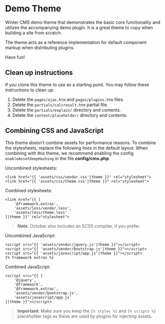 Demo Theme
==========

Winter CMS demo theme that demonstrates the basic core functionality and utilizes the accompanying demo plugin. It is a great theme to copy when building a site from scratch.

The theme acts as a reference implementation for default component markup when distributing plugins.

Have fun!

## Clean up instructions

If you clone this theme to use as a starting point. You may follow these instructions to clean up:

1. Delete the `pages/ajax.htm` and `pages/plugins.htm` files.
2. Delete the `partials/calcresult.htm` partial file.
3. Delete the `partials/explain/` directory and contents.
4. Delete the `content/placeholder/` directory and contents.

## Combining CSS and JavaScript

This theme doesn't combine assets for performance reasons. To combine the stylesheets, replace the following lines in the default layout. When combining with this theme, we recommend enabling the config `enableAssetDeepHashing` in the file **config/cms.php**.

Uncombined stylesheets:

    <link href="{{ 'assets/css/vendor.css'|theme }}" rel="stylesheet">
    <link href="{{ 'assets/css/theme.css'|theme }}" rel="stylesheet">

Combined stylesheets:

    <link href="{{ [
        '@framework.extras',
        'assets/less/vendor.less',
        'assets/less/theme.less'
    ]|theme }}" rel="stylesheet">

> **Note**: October also includes an SCSS compiler, if you prefer.

Uncombined JavaScript:

    <script src="{{ 'assets/vendor/jquery.js'|theme }}"></script>
    <script src="{{ 'assets/vendor/bootstrap.js'|theme }}"></script>
    <script src="{{ 'assets/javascript/app.js'|theme }}"></script>
    {% framework extras %}

Combined JavaScript:

    <script src="{{ [
        '@jquery',
        '@framework',
        '@framework.extras',
        'assets/vendor/bootstrap.js',
        'assets/javascript/app.js'
    ]|theme }}"></script>

> **Important**: Make sure you keep the `{% styles %}` and `{% scripts %}` placeholder tags as these are used by plugins for injecting assets.
